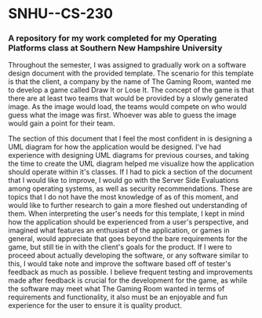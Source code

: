 # SNHU--CS-230
### A repository for my work completed for my Operating Platforms class at Southern New Hampshire University

Throughout the semester, I was assigned to gradually work on a software design document with the provided template. The scenario for this template is that the client, a company by the name of The Gaming Room, wanted me to develop a game called Draw It or Lose It. The concept of the game is that there are at least two teams that would be provided by a slowly generated image. As the image would load, the teams would compete on who would guess what the image was first. Whoever was able to guess the image would gain a point for their team. 

The section of this document that I feel the most confident in is designing a UML diagram for how the application would be designed. I've had experience with designing UML diagrams for previous courses, and taking the time to create the UML diagram helped me visualize how the application should operate within it's classes. If I had to pick a section of the document that I would like to improve, I would go with the Server Side Evaluations among operating systems, as well as security recommendations. These are topics that I do not have the most knowledge of as of this moment, and would like to further research to gain a more fleshed out understanding of them. When interpreting the user's needs for this template, I kept in mind how the application should be experienced from a user's perspective, and imagined what features an enthusiast of the application, or games in general, would appreciate that goes beyond the bare requirements for the game, but still tie in with the client's goals for the product. If I were to proceed about actually developing the software, or any software similar to this, I would take note and improve the software based off of tester's feedback as much as possible. I believe frequent testing and improvements made after feedback is crucial for the development for the game, as while the software may meet what The Gaming Room wanted in terms of requirements and functionality, it also must be an enjoyable and fun experience for the user to ensure it is quality product. 
